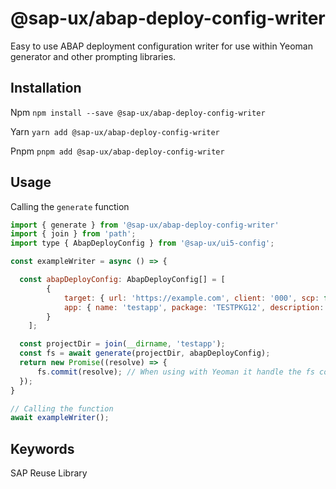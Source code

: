 # @sap-ux/abap-deploy-config-writer

Easy to use ABAP deployment configuration writer for use within Yeoman generator and other prompting libraries. 


## Installation
Npm
`npm install --save @sap-ux/abap-deploy-config-writer`

Yarn
`yarn add @sap-ux/abap-deploy-config-writer`

Pnpm
`pnpm add @sap-ux/abap-deploy-config-writer`

## Usage


Calling the `generate` function
```javascript
import { generate } from '@sap-ux/abap-deploy-config-writer'
import { join } from 'path';
import type { AbapDeployConfig } from '@sap-ux/ui5-config';

const exampleWriter = async () => {

  const abapDeployConfig: AbapDeployConfig[] = [
        {
            target: { url: 'https://example.com', client: '000', scp: false },
            app: { name: 'testapp', package: 'TESTPKG12', description: 'Deployment description', transport: 'TR123' }
        }
    ];

  const projectDir = join(__dirname, 'testapp');
  const fs = await generate(projectDir, abapDeployConfig);
  return new Promise((resolve) => {
      fs.commit(resolve); // When using with Yeoman it handle the fs commit.
  });
}

// Calling the function
await exampleWriter();

```

## Keywords
SAP Reuse Library
